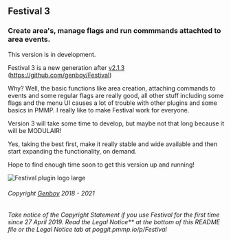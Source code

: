 ## Festival 3

###  Create area's, manage flags and run commmands attachted to area events. 

This version is in development.

Festival 3 is a new generation after [v2.1.3](https://github.com/genboy/Festival/releases/tag/2.1.3) 
(https://github.com/genboy/Festival)

Why? Well, the basic functions like area creation, attaching commands to events and some regular flags are really good, all other stuff including some flags and the menu UI causes a lot of trouble with other plugins and some basics in PMMP. I really like to make Festival work for everyone.

Version 3 will take some time to develop, but maybe not that long because it will be MODULAIR!

Yes, taking the best first, make it really stable and wide available and then start expanding the functionality, on demand.

Hope to find enough time soon to get this version up and running!

![Festival plugin logo large](https://genboy.net/minecraft/wp-content/uploads/2018/02/festival_plugin_logo.png)
###### Copyright [Genboy](https://genboy.net/minecraft) 2018 - 2021
###### Take notice of the Copyright Statement if you use Festival for the first time since 27 April 2019.  Read the Legal Notice** at the bottom of this README file or the Legal Notice tab at poggit.pmmp.io/p/Festival


